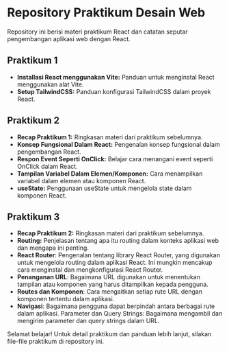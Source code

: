 # Repository Praktikum Desain Web

Repository ini berisi materi praktikum React dan catatan seputar pengembangan
aplikasi web dengan React.

## Praktikum 1

- **Installasi React menggunakan Vite:** Panduan untuk menginstal React
  menggunakan alat Vite.
- **Setup TailwindCSS:** Panduan konfigurasi TailwindCSS dalam proyek React.

## Praktikum 2

- **Recap Praktikum 1:** Ringkasan materi dari praktikum sebelumnya.
- **Konsep Fungsional Dalam React:** Pengenalan konsep fungsional dalam
  pengembangan React.
- **Respon Event Seperti OnClick:** Belajar cara menangani event seperti OnClick
  dalam React.
- **Tampilan Variabel Dalam Elemen/Komponen:** Cara menampilkan variabel dalam
  elemen atau komponen React.
- **useState:** Penggunaan useState untuk mengelola state dalam komponen React.

## Praktikum 3

- **Recap Praktikum 2:** Ringkasan materi dari praktikum sebelumnya.
- **Routing:** Penjelasan tentang apa itu routing dalam konteks aplikasi web dan
  mengapa ini penting.
- **React Router**: Pengenalan tentang library React Router, yang digunakan
  untuk mengelola routing dalam aplikasi React. Ini mungkin mencakup cara
  menginstal dan mengkonfigurasi React Router.
- **Penanganan URL**: Bagaimana URL digunakan untuk menentukan tampilan atau
  komponen yang harus ditampilkan kepada pengguna.
- **Routes dan Komponen**: Cara mengaitkan setiap rute URL dengan komponen
  tertentu dalam aplikasi.
- **Navigasi**: Bagaimana pengguna dapat berpindah antara berbagai rute dalam
  aplikasi. Parameter dan Query Strings: Bagaimana mengambil dan mengirim
  parameter dan query strings dalam URL.

Selamat belajar! Untuk detail praktikum dan panduan lebih lanjut, silakan
file-file praktikum di repository ini.
